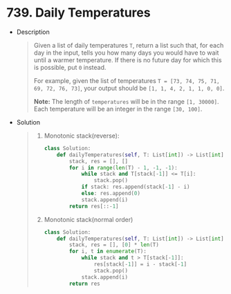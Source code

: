 # 739. Daily Temperatures

- Description

  > Given a list of daily temperatures `T`, return a list such that, for each day in the input, tells you how many days you would have to wait until a warmer temperature. If there is no future day for which this is possible, put `0` instead.
  >
  > For example, given the list of temperatures `T = [73, 74, 75, 71, 69, 72, 76, 73]`, your output should be `[1, 1, 4, 2, 1, 1, 0, 0]`.
  >
  > **Note:** The length of `temperatures` will be in the range `[1, 30000]`. Each temperature will be an integer in the range `[30, 100]`.

- Solution

  > 1. Monotonic stack(reverse):
  >
  >    ```python
  >    class Solution:
  >        def dailyTemperatures(self, T: List[int]) -> List[int]:
  >            stack, res = [], []
  >            for i in range(len(T) - 1, -1, -1):
  >                while stack and T[stack[-1]] <= T[i]:
  >                    stack.pop()
  >                if stack: res.append(stack[-1] - i)
  >                else: res.append(0)
  >                stack.append(i)
  >            return res[::-1]
  >    ```
  >
  > 2. Monotonic stack(normal  order)
  >
  >    ```python
  >    class Solution:
  >        def dailyTemperatures(self, T: List[int]) -> List[int]:
  >            stack, res = [], [0] * len(T)
  >            for i, t in enumerate(T):
  >                while stack and t > T[stack[-1]]:
  >                    res[stack[-1]] = i - stack[-1]
  >                    stack.pop()
  >                stack.append(i)
  >            return res
  >    ```

  